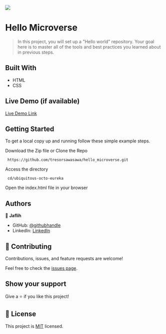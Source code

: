 ![](https://img.shields.io/badge/Microverse-blueviolet)

# Hello Microverse

> In this project, you will set up a "Hello world" repository. Your goal here is to master all of the tools and best practices you learned about in previous steps.

## Built With

- HTML
- CSS

## Live Demo (if available)

[Live Demo Link](https://jaflih.github.io/hello_microverse/)

## Getting Started

To get a local copy up and running follow these simple example steps.

Download the Zip file or Clone the Repo

```
 https://github.com/tresorsawasawa/hello_microverse.git
```

Access the directory

```
 cd/ubiquitous-octo-eureka
```

Open the index.html file in your browser

## Authors

👤 **Jaflih**

- GitHub: [@githubhandle](https://github.com/jaflih)
- LinkedIn: [LinkedIn](https://www.linkedin.com/in/jaflih/)

## 🤝 Contributing

Contributions, issues, and feature requests are welcome!

Feel free to check the [issues page](../../issues/).

## Show your support

Give a ⭐️ if you like this project!

## 📝 License

This project is [MIT](./MIT.md) licensed.
